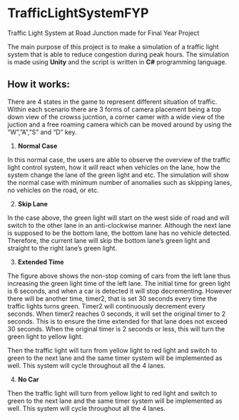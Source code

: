 # TrafficLightSystemFYP
Traffic Light System at Road Junction made for Final Year Project


The main purpose of this project is to make a simulation of a traffic light system that is able to reduce congestion during peak hours.
The simulation is made using **Unity** and the script is written in **C#** programming language.

## How it works:

There are 4 states in the game to represent different situation of traffic. Within each scenario there are 3 forms of camera placement being a top down view of the crowss jucntion, a corner camer with a wide view of the juction and a free roaming camera which can be moved around by using the “W”,”A”,”S” and “D” key.

1. **Normal Case**

  In this normal case, the users are able to observe the overview of the traffic light control system, how it will react when vehicles on the lane, how the system change the lane of the green light and etc. The simulation will show the normal case with minimum number of anomalies such as skipping lanes, no vehicles on the road, or etc.
  
2. **Skip Lane**

  In the case above, the green light will start on the west side of road and will switch to the other lane in an anti-clockwise manner. Although the next lane is supposed to be the bottom lane, the bottom lane has no vehicle detected. Therefore, the current lane will skip the bottom lane’s green light and straight to the right lane’s green light.
  
3. **Extended Time**

  The figure above shows the non-stop coming of cars from the left lane thus increasing the green light time of the left lane. The initial time for green light is 6 seconds, and when a car is detected it will stop decrementing. However there will be another time, timer2, that is set 30 seconds every time the traffic lights turns green. Timer2 will continuously decrement every seconds. When timer2 reaches 0 seconds, it will set the original timer to 2 seconds. This is to ensure the time extended for that lane does not exceed 30 seconds. When the original timer is 2 seconds or less, this will turn the green light to yellow light.
  
  Then the traffic light will turn from yellow light to red light and switch to green to the next lane and the same timer system will be implemented as well. This system will cycle throughout all the 4 lanes.
  
4. **No Car**
  
  Then the traffic light will turn from yellow light to red light and switch to green to the next lane and the same timer system will be implemented as well. This system will cycle throughout all the 4 lanes.
